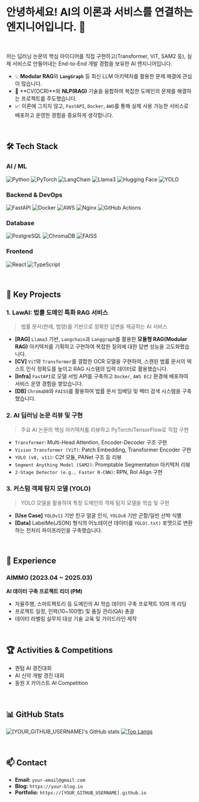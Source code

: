 # 안녕하세요! AI의 이론과 서비스를 연결하는 엔지니어입니다. 👋

<br>

저는 딥러닝 논문의 핵심 아이디어를 직접 구현하고(Transformer, ViT, SAM2 등), 실제 서비스로 만들어내는 End-to-End 개발 경험을 보유한 AI 엔지니어입니다.

- 💡 **Modular RAG**와 **`LangGraph`** 등 최신 LLM 아키텍처를 활용한 문제 해결에 관심이 많습니다.
- 🚀 **CV(OCR)**와 **NLP(RAG)** 기술을 융합하여 복잡한 도메인의 문제를 해결하는 프로젝트를 주도했습니다.
- 📈 이론에 그치지 않고, `FastAPI`, `Docker`, `AWS`를 통해 실제 사용 가능한 서비스로 배포하고 운영한 경험을 중요하게 생각합니다.

<br>

## 🛠️ Tech Stack

### AI / ML
![Python](https://img.shields.io/badge/Python-3776AB?style=for-the-badge&logo=python&logoColor=white)
![PyTorch](https://img.shields.io/badge/PyTorch-EE4C2C?style=for-the-badge&logo=pytorch&logoColor=white)
![LangChain](https://img.shields.io/badge/LangChain-000000?style=for-the-badge&logo=langchain&logoColor=white)
![Llama3](https://img.shields.io/badge/Llama3-010000?style=for-the-badge&logo=meta&logoColor=white)
![Hugging Face](https://img.shields.io/badge/Hugging%20Face-FFD21E?style=for-the-badge&logo=huggingface&logoColor=black)
![YOLO](https://img.shields.io/badge/YOLO-00FFFF?style=for-the-badge&logo=yolo&logoColor=black)

### Backend & DevOps
![FastAPI](https://img.shields.io/badge/FastAPI-009688?style=for-the-badge&logo=fastapi&logoColor=white)
![Docker](https://img.shields.io/badge/Docker-2496ED?style=for-the-badge&logo=docker&logoColor=white)
![AWS](https://img.shields.io/badge/AWS-232F3E?style=for-the-badge&logo=amazon-aws&logoColor=white)
![Nginx](https://img.shields.io/badge/Nginx-009639?style=for-the-badge&logo=nginx&logoColor=white)
![GitHub Actions](https://img.shields.io/badge/GitHub%20Actions-2088FF?style=for-the-badge&logo=githubactions&logoColor=white)

### Database
![PostgreSQL](https://img.shields.io/badge/PostgreSQL-4169E1?style=for-the-badge&logo=postgresql&logoColor=white)
![ChromaDB](https://img.shields.io/badge/Chroma-5B23EC?style=for-the-badge&logo=chroma&logoColor=white)
![FAISS](https://img.shields.io/badge/FAISS-4B309A?style=for-the-badge&logo=facebook&logoColor=white)

### Frontend
![React](https://img.shields.io/badge/React-61DAFB?style=for-the-badge&logo=react&logoColor=black)
![TypeScript](https://img.shields.io/badge/TypeScript-3178C6?style=for-the-badge&logo=typescript&logoColor=white)

<br>

## 🚀 Key Projects

### 1. LawAI: 법률 도메인 특화 RAG 서비스
> 법률 문서(판례, 법령)를 기반으로 정확한 답변을 제공하는 AI 서비스
> 
- **[RAG]** `Llama3` 기반, `Langchain`과 `Langgraph`를 활용한 **모듈형 RAG(Modular RAG)** 아키텍처를 기획하고 구현하여 복잡한 질의에 대한 답변 성능을 고도화했습니다.
- **[CV]** `ViT`와 `Transformer`를 결합한 OCR 모델을 구현하여, 스캔된 법률 문서의 텍스트 인식 정확도를 높이고 RAG 시스템의 입력 데이터로 활용했습니다.
- **[Infra]** `FastAPI`로 모델 서빙 API를 구축하고 `Docker`, `AWS EC2` 환경에 배포하여 서비스 운영 경험을 쌓았습니다.
- **[DB]** `ChromaDB`와 `FAISS`를 활용하여 법률 문서 임베딩 및 벡터 검색 시스템을 구축했습니다.

### 2. AI 딥러닝 논문 리뷰 및 구현
> 주요 AI 논문의 핵심 아키텍처를 리뷰하고 PyTorch/TensorFlow로 직접 구현
> 
- `Transformer`: Multi-Head Attention, Encoder-Decoder 구조 구현
- `Vision Transformer (ViT)`: Patch Embedding, Transformer Encoder 구현
- `YOLO (v8, v11)`: C2f 모듈, PANet 구조 등 리뷰
- `Segment Anything Model (SAM2)`: Promptable Segmentation 아키텍처 리뷰
- `2-Stage Detector (e.g., Faster R-CNN)`: RPN, RoI Align 구현

### 3. 커스텀 객체 탐지 모델 (YOLO)
> YOLO 모델을 활용하여 특정 도메인의 객체 탐지 모델을 학습 및 구현
> 
- **[Use Case]** `YOLOv11` 기반 친구 얼굴 인식, `YOLOv8` 기반 군함/일반 선박 식별
- **[Data]** LabelMe(JSON) 형식의 어노테이션 데이터를 `YOLO(.txt)` 포맷으로 변환하는 전처리 파이프라인을 구축했습니다.

<br>

## 💼 Experience

### AIMMO (2023.04 ~ 2025.03)
**AI 데이터 구축 프로젝트 리더 (PM)**
- 자율주행, 스마트팩토리 등 도메인의 AI 학습 데이터 구축 프로젝트 10여 개 리딩
- 프로젝트 일정, 인력(10~100명) 및 품질 관리(QA) 총괄
- 데이터 라벨링 실무자 대상 기술 교육 및 가이드라인 제작

<br>

## 🏆 Activities & Competitions

- 퀀텀 AI 경진대회
- AI 신약 개발 경진 대회
- 동원 X 카이스트 AI Competition

<br>

## 📊 GitHub Stats

![[YOUR_GITHUB_USERNAME]'s GitHub stats](https://github-readme-stats.vercel.app/api?username=[YOUR_GITHUB_USERNAME]&show_icons=true&theme=radical)
[![Top Langs](https://github-readme-stats.vercel.app/api/top-langs/?username=[YOUR_GITHUB_USERNAME]&layout=compact&theme=radical)](https://github.com/anuraghazra/github-readme-stats)

<br>

## 📫 Contact

- **Email:** `your-email@gmail.com`
- **Blog:** `https://your-blog.io`
- **Portfolio:** `https://[YOUR_GITHUB_USERNAME].github.io`
